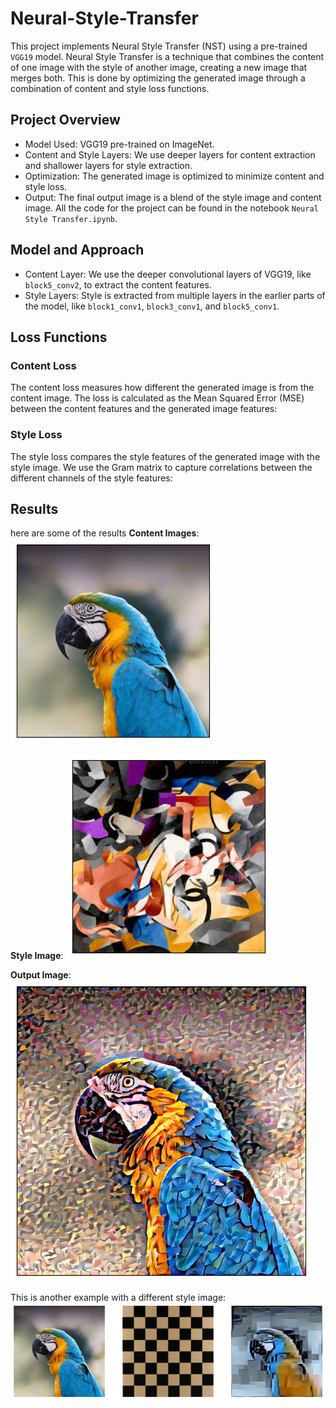 # Neural-Style-Transfer
This project implements Neural Style Transfer (NST) using a pre-trained `VGG19` model.
Neural Style Transfer is a technique that combines the content of one image with the style of another image, creating a new image that merges both.
This is done by optimizing the generated image through a combination of content and style loss functions.

## Project Overview
 * Model Used: VGG19 pre-trained on ImageNet.
 * Content and Style Layers: We use deeper layers for content extraction and shallower layers for style extraction.
 * Optimization: The generated image is optimized to minimize content and style loss.
 * Output: The final output image is a blend of the style image and content image.
All the code for the project can be found in the notebook `Neural Style Transfer.ipynb`.



## Model and Approach

 * Content Layer: We use the deeper convolutional layers of VGG19, like `block5_conv2`, to extract the content features.
 * Style Layers: Style is extracted from multiple layers in the earlier parts of the model, like `block1_conv1`, `block3_conv1`, and `block5_conv1`.

## Loss Functions
### Content Loss
The content loss measures how different the generated image is from the content image. The loss is calculated as the Mean Squared Error (MSE) between the content features and the generated image features:

### Style Loss
The style loss compares the style features of the generated image with the style image. We use the Gram matrix to capture correlations between the different channels of the style features:

## Results
here are some of the results 
**Content Images**:
![content](images/content.png)


**Style Image**:
![style](images/style_1.png)

**Output Image**:
![res](images/generated.png)

This is another example with a different style image:<br>
![res](images/result.png)


